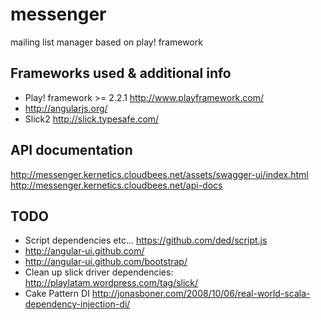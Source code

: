 messenger
=========

mailing list manager based on play! framework

## Frameworks used & additional info

 * Play! framework >= 2.2.1 http://www.playframework.com/
 * http://angularjs.org/
 * Slick2 http://slick.typesafe.com/

## API documentation

http://messenger.kernetics.cloudbees.net/assets/swagger-ui/index.html
http://messenger.kernetics.cloudbees.net/api-docs

## TODO

 * Script dependencies etc... https://github.com/ded/script.js
 * http://angular-ui.github.com/
 * http://angular-ui.github.com/bootstrap/
 * Clean up slick driver dependencies: http://playlatam.wordpress.com/tag/slick/
 * Cake Pattern DI http://jonasboner.com/2008/10/06/real-world-scala-dependency-injection-di/
